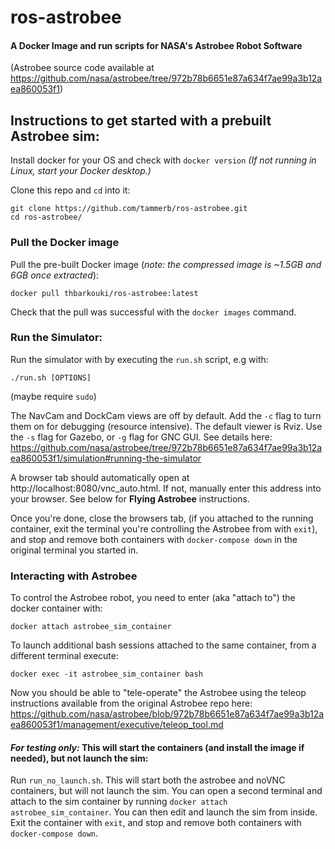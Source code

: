 # ros-astrobee
#### A Docker Image and run scripts for NASA's Astrobee Robot Software
(Astrobee source code available at https://github.com/nasa/astrobee/tree/972b78b6651e87a634f7ae99a3b12aea860053f1)

## Instructions to get started with a prebuilt Astrobee sim:
 
Install docker for your OS and check with `docker version`
*(If not running in Linux, start your Docker desktop.)*

Clone this repo and `cd` into it:
```
git clone https://github.com/tammerb/ros-astrobee.git
cd ros-astrobee/
```

### Pull the Docker image
Pull the pre-built Docker image (*note: the compressed image is ~1.5GB and 6GB once extracted*):
```
docker pull thbarkouki/ros-astrobee:latest
```

Check that the pull was successful with the `docker images` command.

### Run the Simulator:
Run the simulator with by executing the `run.sh` script, e.g with:
```
./run.sh [OPTIONS]
```
(maybe require `sudo`)

The NavCam and DockCam views are off by default. Add the `-c` flag to turn them on for debugging (resource intensive).
The default viewer is Rviz. Use the `-s` flag for Gazebo, or `-g` flag for GNC GUI.
See details here:
https://github.com/nasa/astrobee/tree/972b78b6651e87a634f7ae99a3b12aea860053f1/simulation#running-the-simulator

A browser tab should automatically open at http://localhost:8080/vnc_auto.html. If not, manually enter this address into your browser.
See below for **Flying Astrobee** instructions.

Once you're done, close the browsers tab, (if you attached to the running container, exit the terminal you're controlling the Astrobee from with `exit`), and stop and remove both containers with `docker-compose down` in the original terminal you started in.

### Interacting with Astrobee
To control the Astrobee robot, you need to enter (aka "attach to") the docker container with:
```
docker attach astrobee_sim_container
```
To launch additional bash sessions attached to the same container, from a different terminal execute:
```
docker exec -it astrobee_sim_container bash
```
Now you should be able to "tele-operate" the Astrobee using the teleop instructions available from the original Astrobee repo here:
https://github.com/nasa/astrobee/blob/972b78b6651e87a634f7ae99a3b12aea860053f1/management/executive/teleop_tool.md

#### *For testing only:* This will start the containers (and install the image if needed), but not launch the sim:
Run `run_no_launch.sh`. This will start both the astrobee and noVNC containers, but will not launch the sim. You can open a second terminal and attach to the sim container by running `docker attach astrobee_sim_container`. You can then edit and launch the sim from inside. Exit the container with `exit`, and stop and remove both containers with `docker-compose down`.
